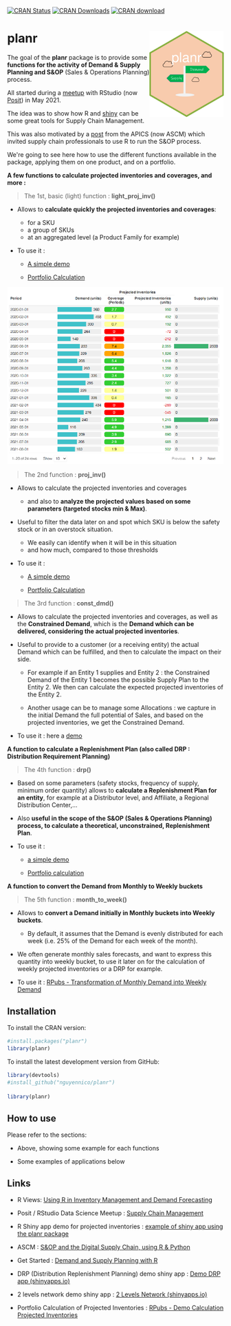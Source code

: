 <!-- badges: start -->

[![CRAN Status](https://www.r-pkg.org/badges/version/planr)](https://cran.r-project.org/package=planr) [![CRAN Downloads](https://cranlogs.r-pkg.org/badges/grand-total/planr)](https://cranlogs.r-pkg.org/badges/grand-total/planr) [![CRAN download](https://cranlogs.r-pkg.org/badges/planr)](https://cran.r-project.org/package=planr)

<!-- badges: end -->

<!-- README.md is generated from README.Rmd. Please edit that file -->

# planr <img src="man/figures/logo.png" align="right" height="200"/>

The goal of the **planr** package is to provide some **functions for the activity of Demand & Supply Planning and S&OP** (Sales & Operations Planning) process.

All started during a [meetup](https://www.youtube.com/watch?v=rzs6aSr4XoU) with RStudio (now [Posit](https://posit.co/)) in May 2021.

The idea was to show how R and [shiny](https://shiny.posit.co/) can be some great tools for Supply Chain Management.

This was also motivated by a [post](https://www.ascm.org/ascm-insights/sop-and-the-digital-supply-chain/) from the APICS (now ASCM) which invited supply chain professionals to use R to run the S&OP process.

We're going to see here how to use the different functions available in the package, applying them on one product, and on a portfolio.

**A few functions to calculate projected inventories and coverages, and more :**

> The 1st, basic (light) function : **light_proj_inv()**

-   Allows to **calculate quickly the projected inventories and coverages**:

    -   for a SKU
    -   a group of SKUs
    -   at an aggregated level (a Product Family for example)

-   To use it :

    -   [A simple demo](https://rpubs.com/nikonguyen/light_proj_inv_simple_demo)

    -   [Portfolio Calculation](https://rpubs.com/nikonguyen/light_proj_inv_portfolio_demo)

![Calculated Projected Inventories using light_proj_inv()](docs/light_proj_inv_table.png)

> The 2nd function : **proj_inv()**

-   Allows to calculate the projected inventories and coverages

    -   and also to **analyze the projected values based on some parameters (targeted stocks min & Max)**.

-   Useful to filter the data later on and spot which SKU is below the safety stock or in an overstock situation.

    -   We easily can identify when it will be in this situation
    -   and how much, compared to those thresholds

-   To use it :

    -   [A simple demo](https://rpubs.com/nikonguyen/proj_inv_simple_demo)

    -   [Portfolio Calculation](https://rpubs.com/nikonguyen/proj_inv_portfolio_calculation)

> The 3rd function : **const_dmd()**

-   Allows to calculate the projected inventories and coverages, as well as the **Constrained Demand**, which is the **Demand which can be delivered, considering the actual projected inventories**.

-   Useful to provide to a customer (or a receiving entity) the actual Demand which can be fulfilled, and then to calculate the impact on their side.

    -   For example if an Entity 1 supplies and Entity 2 : the Constrained Demand of the Entity 1 becomes the possible Supply Plan to the Entity 2. We then can calculate the expected projected inventories of the Entity 2.

    -   Another usage can be to manage some Allocations : we capture in the initial Demand the full potential of Sales, and based on the projected inventories, we get the Constrained Demand.

-   To use it : here a [demo](https://rpubs.com/nikonguyen/const_dmd_demo)

**A function to calculate a Replenishment Plan (also called DRP : Distribution Requirement Planning)**

> The 4th function : **drp()**

-   Based on some parameters (safety stocks, frequency of supply, minimum order quantity) allows to **calculate a Replenishment Plan for an entity**, for example at a Distributor level, and Affiliate, a Regional Distribution Center,...

-   Also **useful in the scope of the S&OP (Sales & Operations Planning) process, to calculate a theoretical, unconstrained, Replenishment Plan**.

-   To use it :

    -   [a simple demo](https://rpubs.com/nikonguyen/drp_demo)

    -   [Portfolio calculation](https://rpubs.com/nikonguyen/drp_portfolio_demo)

**A function to convert the Demand from Monthly to Weekly buckets**

> The 5th function : **month_to_week()**

-   Allows to **convert a Demand initially in Monthly buckets into Weekly buckets**.

    -   By default, it assumes that the Demand is evenly distributed for each week (i.e. 25% of the Demand for each week of the month).

-   We often generate monthly sales forecasts, and want to express this quantity into weekly bucket, to use it later on for the calculation of weekly projected inventories or a DRP for example.

-   To use it : [RPubs - Transformation of Monthly Demand into Weekly Demand](https://rpubs.com/nikonguyen/month_to_week_demo)

## Installation

To install the CRAN version:

``` r
#install.packages("planr")
library(planr)
```

To install the latest development version from GitHub:

``` r
library(devtools)
#install_github("nguyennico/planr")

library(planr)
```

## How to use

Please refer to the sections:

-   Above, showing some example for each functions

-   Some examples of applications below

## Links

-   R Views: [Using R in Inventory Management and Demand Forecasting](https://rviews.rstudio.com/2022/10/20/projected-inventory-calculations-using-r-1/)

-   Posit / RStudio Data Science Meetup : [Supply Chain Management](https://www.youtube.com/watch?v=rzs6aSr4XoU)

-   R Shiny app demo for projected inventories : [example of shiny app using the planr package](https://niconguyen.shinyapps.io/Projected_Inventories/)

-   ASCM : [S&OP and the Digital Supply Chain, using R & Python](https://www.ascm.org/ascm-insights/sop-and-the-digital-supply-chain/)

-   Get Started : [Demand and Supply Planning with R](https://rpubs.com/nikonguyen/972907)

-   DRP (Distribution Replenishment Planning) demo shiny app : [Demo DRP app (shinyapps.io)](https://niconguyen.shinyapps.io/DRP_Simulation_app/)

-   2 levels network demo shiny app : [2 Levels Network (shinyapps.io)](https://niconguyen.shinyapps.io/Two_Levels_Network/)

-   Portfolio Calculation of Projected Inventories : [RPubs - Demo Calculation Projected Inventories](https://rpubs.com/nikonguyen/projected_inventories_demo)
